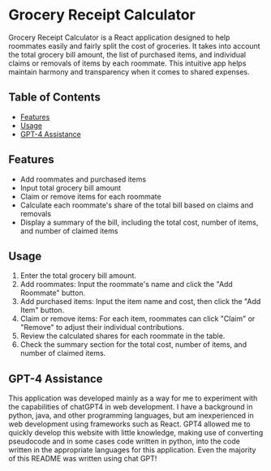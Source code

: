 # Grocery Receipt Calculator

Grocery Receipt Calculator is a React application designed to help roommates easily and fairly split the cost of groceries. It takes into account the total grocery bill amount, the list of purchased items, and individual claims or removals of items by each roommate. This intuitive app helps maintain harmony and transparency when it comes to shared expenses.

## Table of Contents

- [Features](#features)
- [Usage](#usage)
- [GPT-4 Assistance](#gpt-4-assistance)

## Features

- Add roommates and purchased items
- Input total grocery bill amount
- Claim or remove items for each roommate
- Calculate each roommate's share of the total bill based on claims and removals
- Display a summary of the bill, including the total cost, number of items, and number of claimed items

## Usage

1. Enter the total grocery bill amount.
2. Add roommates: Input the roommate's name and click the "Add Roommate" button.
3. Add purchased items: Input the item name and cost, then click the "Add Item" button.
4. Claim or remove items: For each item, roommates can click "Claim" or "Remove" to adjust their individual contributions.
5. Review the calculated shares for each roommate in the table.
6. Check the summary section for the total cost, number of items, and number of claimed items.

## GPT-4 Assistance

This application was developed mainly as a way for me to experiment with the capabilities of chatGPT4 in web development. I have a background in python, java, and other programming languages, but am inexperienced in web development using frameworks such as React. GPT4 allowed me to quickly develop this website with little knowledge, making use of converting pseudocode and in some cases code written in python, into the code written in the appropriate languages for this application. Even the majority of this README was written using chat GPT!
